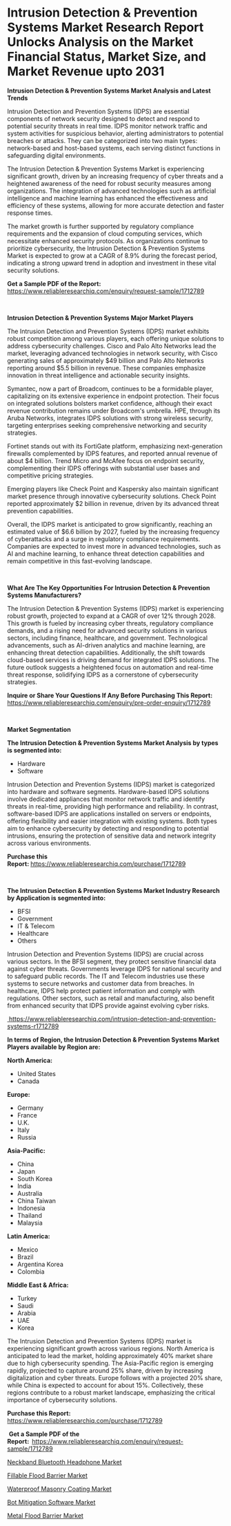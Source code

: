 <p><h1>Intrusion Detection & Prevention Systems Market Research Report Unlocks Analysis on the Market Financial Status, Market Size, and Market Revenue upto 2031</h1></p><p><strong>Intrusion Detection & Prevention Systems Market Analysis and Latest Trends</strong></p>
<p><p>Intrusion Detection and Prevention Systems (IDPS) are essential components of network security designed to detect and respond to potential security threats in real time. IDPS monitor network traffic and system activities for suspicious behavior, alerting administrators to potential breaches or attacks. They can be categorized into two main types: network-based and host-based systems, each serving distinct functions in safeguarding digital environments.</p><p>The Intrusion Detection & Prevention Systems Market is experiencing significant growth, driven by an increasing frequency of cyber threats and a heightened awareness of the need for robust security measures among organizations. The integration of advanced technologies such as artificial intelligence and machine learning has enhanced the effectiveness and efficiency of these systems, allowing for more accurate detection and faster response times. </p><p>The market growth is further supported by regulatory compliance requirements and the expansion of cloud computing services, which necessitate enhanced security protocols. As organizations continue to prioritize cybersecurity, the Intrusion Detection & Prevention Systems Market is expected to grow at a CAGR of 8.9% during the forecast period, indicating a strong upward trend in adoption and investment in these vital security solutions.</p></p>
<p><strong>Get a Sample PDF of the Report:&nbsp;</strong> <a href="https://www.reliableresearchiq.com/enquiry/request-sample/1712789?utm_campaign=1783&utm_medium=2&utm_source=Github&utm_content=ia&utm_term=22102024&utm_id=intrusion-detection-prevention-systems">https://www.reliableresearchiq.com/enquiry/request-sample/1712789</a></p>
<p>&nbsp;</p>
<p><strong>Intrusion Detection & Prevention Systems Major Market Players</strong></p>
<p><p>The Intrusion Detection and Prevention Systems (IDPS) market exhibits robust competition among various players, each offering unique solutions to address cybersecurity challenges. Cisco and Palo Alto Networks lead the market, leveraging advanced technologies in network security, with Cisco generating sales of approximately $49 billion and Palo Alto Networks reporting around $5.5 billion in revenue. These companies emphasize innovation in threat intelligence and actionable security insights.</p><p>Symantec, now a part of Broadcom, continues to be a formidable player, capitalizing on its extensive experience in endpoint protection. Their focus on integrated solutions bolsters market confidence, although their exact revenue contribution remains under Broadcom's umbrella. HPE, through its Aruba Networks, integrates IDPS solutions with strong wireless security, targeting enterprises seeking comprehensive networking and security strategies.</p><p>Fortinet stands out with its FortiGate platform, emphasizing next-generation firewalls complemented by IDPS features, and reported annual revenue of about $4 billion. Trend Micro and McAfee focus on endpoint security, complementing their IDPS offerings with substantial user bases and competitive pricing strategies.</p><p>Emerging players like Check Point and Kaspersky also maintain significant market presence through innovative cybersecurity solutions. Check Point reported approximately $2 billion in revenue, driven by its advanced threat prevention capabilities.</p><p>Overall, the IDPS market is anticipated to grow significantly, reaching an estimated value of $6.6 billion by 2027, fueled by the increasing frequency of cyberattacks and a surge in regulatory compliance requirements. Companies are expected to invest more in advanced technologies, such as AI and machine learning, to enhance threat detection capabilities and remain competitive in this fast-evolving landscape.</p></p>
<p>&nbsp;</p>
<p><strong>What Are The Key Opportunities For Intrusion Detection & Prevention Systems Manufacturers?</strong></p>
<p><p>The Intrusion Detection & Prevention Systems (IDPS) market is experiencing robust growth, projected to expand at a CAGR of over 12% through 2028. This growth is fueled by increasing cyber threats, regulatory compliance demands, and a rising need for advanced security solutions in various sectors, including finance, healthcare, and government. Technological advancements, such as AI-driven analytics and machine learning, are enhancing threat detection capabilities. Additionally, the shift towards cloud-based services is driving demand for integrated IDPS solutions. The future outlook suggests a heightened focus on automation and real-time threat response, solidifying IDPS as a cornerstone of cybersecurity strategies.</p></p>
<p><strong>Inquire or Share Your Questions If Any Before Purchasing This Report:</strong> <a href="https://www.reliableresearchiq.com/enquiry/pre-order-enquiry/1712789?utm_campaign=1783&utm_medium=2&utm_source=Github&utm_content=ia&utm_term=22102024&utm_id=intrusion-detection-prevention-systems">https://www.reliableresearchiq.com/enquiry/pre-order-enquiry/1712789</a></p>
<p>&nbsp;</p>
<p><strong>Market Segmentation</strong></p>
<p><strong>The Intrusion Detection & Prevention Systems Market Analysis by types is segmented into:</strong></p>
<p><ul><li>Hardware</li><li>Software</li></ul></p>
<p><p>Intrusion Detection and Prevention Systems (IDPS) market is categorized into hardware and software segments. Hardware-based IDPS solutions involve dedicated appliances that monitor network traffic and identify threats in real-time, providing high performance and reliability. In contrast, software-based IDPS are applications installed on servers or endpoints, offering flexibility and easier integration with existing systems. Both types aim to enhance cybersecurity by detecting and responding to potential intrusions, ensuring the protection of sensitive data and network integrity across various environments.</p></p>
<p><strong>Purchase this Report:&nbsp;</strong><a href="https://www.reliableresearchiq.com/purchase/1712789?utm_campaign=1783&utm_medium=2&utm_source=Github&utm_content=ia&utm_term=22102024&utm_id=intrusion-detection-prevention-systems">https://www.reliableresearchiq.com/purchase/1712789</a></p>
<p>&nbsp;</p>
<p><strong>The Intrusion Detection & Prevention Systems Market Industry Research by Application is segmented into:</strong></p>
<p><ul><li>BFSI</li><li>Government</li><li>IT & Telecom</li><li>Healthcare</li><li>Others</li></ul></p>
<p><p>Intrusion Detection and Prevention Systems (IDPS) are crucial across various sectors. In the BFSI segment, they protect sensitive financial data against cyber threats. Governments leverage IDPS for national security and to safeguard public records. The IT and Telecom industries use these systems to secure networks and customer data from breaches. In healthcare, IDPS help protect patient information and comply with regulations. Other sectors, such as retail and manufacturing, also benefit from enhanced security that IDPS provide against evolving cyber risks.</p></p>
<p><a href="https://www.reliableresearchiq.com/intrusion-detection-and-prevention-systems-r1712789?utm_campaign=1783&utm_medium=2&utm_source=Github&utm_content=ia&utm_term=22102024&utm_id=intrusion-detection-prevention-systems">&nbsp;https://www.reliableresearchiq.com/intrusion-detection-and-prevention-systems-r1712789</a></p>
<p><strong>In terms of Region, the Intrusion Detection & Prevention Systems Market Players available by Region are:</strong></p>
<p>
    <p> <strong> North America: </strong>
        <ul>
            <li>United States</li>
            <li>Canada</li>
        </ul>
        </p> 
    <p> <strong> Europe: </strong>
        <ul>
            <li>Germany</li>
            <li>France</li>
            <li>U.K.</li>
            <li>Italy</li>
            <li>Russia</li>
        </ul>
        </p> 
    <p> <strong> Asia-Pacific: </strong>
        <ul>
            <li>China</li>
            <li>Japan</li>
            <li>South Korea</li>
            <li>India</li>
            <li>Australia</li>
            <li>China Taiwan</li>
            <li>Indonesia</li>
            <li>Thailand</li>
            <li>Malaysia</li>
        </ul>
        </p> 
    <p> <strong> Latin America: </strong>
        <ul>
            <li>Mexico</li>
            <li>Brazil</li>
            <li>Argentina Korea</li>
            <li>Colombia</li>
        </ul>
        </p> 
    <p> <strong> Middle East & Africa: </strong>
        <ul>
            <li>Turkey</li>
            <li>Saudi</li>
            <li>Arabia</li>
            <li>UAE</li>
            <li>Korea</li>
        </ul>
    </p>
    </p>
<p><p>The Intrusion Detection and Prevention Systems (IDPS) market is experiencing significant growth across various regions. North America is anticipated to lead the market, holding approximately 40% market share due to high cybersecurity spending. The Asia-Pacific region is emerging rapidly, projected to capture around 25% share, driven by increasing digitalization and cyber threats. Europe follows with a projected 20% share, while China is expected to account for about 15%. Collectively, these regions contribute to a robust market landscape, emphasizing the critical importance of cybersecurity solutions.</p></p>
<p><strong>Purchase this Report: </strong><a href="https://www.reliableresearchiq.com/purchase/1712789?utm_campaign=1783&utm_medium=2&utm_source=Github&utm_content=ia&utm_term=22102024&utm_id=intrusion-detection-prevention-systems">https://www.reliableresearchiq.com/purchase/1712789</a></p>
<p>&nbsp;<strong>Get a Sample PDF of the Report:&nbsp;&nbsp;</strong><a href="https://www.reliableresearchiq.com/enquiry/request-sample/1712789?utm_campaign=1783&utm_medium=2&utm_source=Github&utm_content=ia&utm_term=22102024&utm_id=intrusion-detection-prevention-systems">https://www.reliableresearchiq.com/enquiry/request-sample/1712789</a></p>
<p><strong></strong></p>
<p><p><a href="https://www.linkedin.com/pulse/global-neckband-bluetooth-headphone-market-opportunities-ewx5f?utm_campaign=1783&utm_medium=2&utm_source=Github&utm_content=ia&utm_term=22102024&utm_id=intrusion-detection-prevention-systems">Neckband Bluetooth Headphone Market</a></p><p><a href="https://www.linkedin.com/pulse/fillable-flood-barrier-market-global-insights-regional-analysis-evpcf?utm_campaign=1783&utm_medium=2&utm_source=Github&utm_content=ia&utm_term=22102024&utm_id=intrusion-detection-prevention-systems">Fillable Flood Barrier Market</a></p><p><a href="https://www.linkedin.com/pulse/waterproof-masonry-coating-market-report-product-type-end-use-ecz4f?utm_campaign=1783&utm_medium=2&utm_source=Github&utm_content=ia&utm_term=22102024&utm_id=intrusion-detection-prevention-systems">Waterproof Masonry Coating Market</a></p><p><a href="https://www.linkedin.com/pulse/bot-mitigation-software-market-size-status-forecast-2024-2031-jv1tf?utm_campaign=1783&utm_medium=2&utm_source=Github&utm_content=ia&utm_term=22102024&utm_id=intrusion-detection-prevention-systems">Bot Mitigation Software Market</a></p><p><a href="https://www.linkedin.com/pulse/global-metal-flood-barrier-market-trends-analysis-future-growth-cogof?utm_campaign=1783&utm_medium=2&utm_source=Github&utm_content=ia&utm_term=22102024&utm_id=intrusion-detection-prevention-systems">Metal Flood Barrier Market</a></p></p>